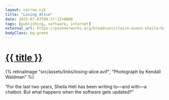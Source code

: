 ```yaml
---
layout: narrow.njk
title: "Losing Alice"
date: 2025-07-07T09:27:13+0000
tags: [publishing, software, internet]
external_url: https://pioneerworks.org/broadcast/claire-evans-sheila-heti-ai?ref=daniel.pizza
bodyClass: bg-green
---
```


<h1><a href="{{ external_url }}">{{ title }}</a></h1>

{% retinaImage "src/assets/links/losing-alice.avif", "Photograph by Kendall Waldman" %}

“For the last two years, Sheila Heti has been writing to—and with—a chatbot. But what happens when the software gets updated?”